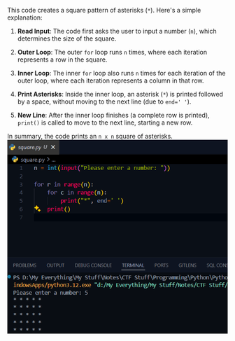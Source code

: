 
This code creates a square pattern of asterisks (`*`). Here's a simple explanation:

1. **Read Input**: The code first asks the user to input a number (`n`), which determines the size of the square.
    
2. **Outer Loop**: The outer `for` loop runs `n` times, where each iteration represents a row in the square.
    
3. **Inner Loop**: The inner `for` loop also runs `n` times for each iteration of the outer loop, where each iteration represents a column in that row.
    
4. **Print Asterisks**: Inside the inner loop, an asterisk (`*`) is printed followed by a space, without moving to the next line (due to `end=' '`).
    
5. **New Line**: After the inner loop finishes (a complete row is printed), `print()` is called to move to the next line, starting a new row.
    

In summary, the code prints an `n x n` square of asterisks.
![](images/Pasted%20image%2020240806160719.png)

